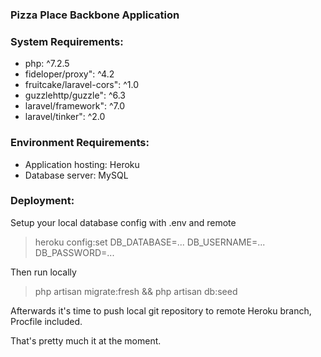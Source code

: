 ### Pizza Place Backbone Application

### System Requirements:
- php: ^7.2.5
- fideloper/proxy": ^4.2
- fruitcake/laravel-cors": ^1.0
- guzzlehttp/guzzle": ^6.3
- laravel/framework": ^7.0
- laravel/tinker": ^2.0

### Environment Requirements:
- Application hosting: Heroku
- Database server: MySQL

### Deployment:

Setup your local database config with .env and remote
> heroku config:set DB_DATABASE=... DB_USERNAME=... DB_PASSWORD=...

Then run locally
> php artisan migrate:fresh && php artisan db:seed

Afterwards it's time to push local git repository to remote Heroku branch, Procfile included.

That's pretty much it at the moment.